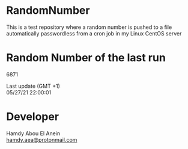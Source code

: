 # RandomNumber    
This is a test repository where a random number is pushed to a file automatically passwordless from a cron job in my Linux CentOS server    
# Random Number of the last run   
6871
      
Last update (GMT +1)    
05/27/21 22:00:01
# Developer    
Hamdy Abou El Anein   
hamdy.aea@protonmail.com
